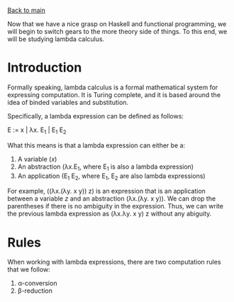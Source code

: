 [Back to main](https://jd-anabi.github.io/functional-programming/lambda-calculus-I)

Now that we have a nice grasp on Haskell and functional programming, we will begin to 
switch gears to the more theory side of things. To this end, we will be studying 
lambda calculus.

# Introduction
Formally speaking, lambda calculus is a formal mathematical system for 
expressing computation. It is Turing complete, and it is based around the idea of 
binded variables and substitution. 

Specifically, a lambda expression can be defined as follows:

E := x | &lambda;x. E<sub>1</sub> | E<sub>1</sub> E<sub>2</sub> 

What this means is that a lambda expression can either be a: 
1. A variable (*x*)
2. An abstraction (&lambda;x.E<sub>1</sub>, where E<sub>1</sub> is also a lambda expression)
2. An application (E<sub>1</sub> E<sub>2</sub>, where E<sub>1</sub>, E<sub>2</sub> are also lambda expressions)

For example, ((&lambda;x.(&lambda;y. x y)) z) is an expression that is an application between a variable *z* and 
an abstraction (&lambda;x.(&lambda;y. x y)). We can drop the parentheses if there is no ambiguity in the expression. 
Thus, we can write the previous lambda expression as (&lambda;x.&lambda;y. x y) z without any abiguity.

# Rules
When working with lambda expressions, there are two computation rules that we follow:
1. &alpha;-conversion
2. &beta;-reduction
